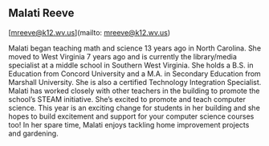 ## Malati  Reeve 

[mreeve@k12.wv.us](mailto: mreeve@k12.wv.us)

Malati began teaching math and science 13 years ago in North Carolina.  She moved to West Virginia 7 years ago and is currently the library/media specialist at a middle school in Southern West Virginia.  She holds a B.S. in Education from Concord University and a M.A. in Secondary Education from Marshall University.  She is also a certified Technology Integration Specialist.  Malati has worked closely with other teachers in the building to promote the school’s STEAM initiative.  She’s excited to promote and teach computer science.  This year is an exciting change for students in her building and she hopes to build excitement and support for your computer science courses too!  In her spare time, Malati enjoys tackling home improvement projects and gardening.
